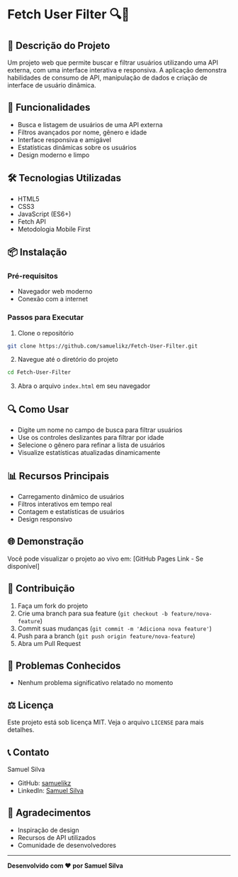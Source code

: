 # Fetch User Filter 🔍👥

## 📝 Descrição do Projeto

Um projeto web que permite buscar e filtrar usuários utilizando uma API externa, com uma interface interativa e responsiva. A aplicação demonstra habilidades de consumo de API, manipulação de dados e criação de interface de usuário dinâmica.

## 🚀 Funcionalidades

- Busca e listagem de usuários de uma API externa
- Filtros avançados por nome, gênero e idade
- Interface responsiva e amigável
- Estatísticas dinâmicas sobre os usuários
- Design moderno e limpo

## 🛠️ Tecnologias Utilizadas

- HTML5
- CSS3
- JavaScript (ES6+)
- Fetch API
- Metodologia Mobile First

## 📦 Instalação

### Pré-requisitos
- Navegador web moderno
- Conexão com a internet

### Passos para Executar
1. Clone o repositório
```bash
git clone https://github.com/samuelikz/Fetch-User-Filter.git
```

2. Navegue até o diretório do projeto
```bash
cd Fetch-User-Filter
```

3. Abra o arquivo `index.html` em seu navegador

## 🔍 Como Usar

- Digite um nome no campo de busca para filtrar usuários
- Use os controles deslizantes para filtrar por idade
- Selecione o gênero para refinar a lista de usuários
- Visualize estatísticas atualizadas dinamicamente

## 📊 Recursos Principais

- Carregamento dinâmico de usuários
- Filtros interativos em tempo real
- Contagem e estatísticas de usuários
- Design responsivo

## 🌐 Demonstração

Você pode visualizar o projeto ao vivo em: [GitHub Pages Link - Se disponível]

## 🤝 Contribuição

1. Faça um fork do projeto
2. Crie uma branch para sua feature (`git checkout -b feature/nova-feature`)
3. Commit suas mudanças (`git commit -m 'Adiciona nova feature'`)
4. Push para a branch (`git push origin feature/nova-feature`)
5. Abra um Pull Request

## 🐛 Problemas Conhecidos

- Nenhum problema significativo relatado no momento

## ⚖️ Licença

Este projeto está sob licença MIT. Veja o arquivo `LICENSE` para mais detalhes.

## 📞 Contato

Samuel Silva
- GitHub: [samuelikz](https://github.com/samuelikz)
- LinkedIn: [Samuel Silva](https://www.linkedin.com/in/samuel-silva-dev)

## 🙏 Agradecimentos

- Inspiração de design
- Recursos de API utilizados
- Comunidade de desenvolvedores

---

**Desenvolvido com ❤️ por Samuel Silva**
